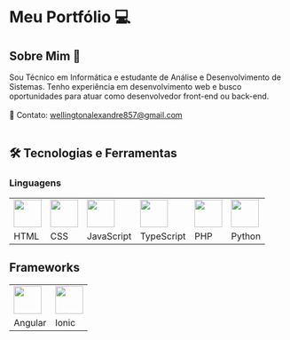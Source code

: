 # Meu Portfólio 💻<br>
## Sobre Mim 📌<br>
Sou Técnico em Informática e estudante de Análise e Desenvolvimento de Sistemas. Tenho experiência em desenvolvimento web e busco oportunidades para atuar como desenvolvedor front-end ou back-end.
<br>
<br>
📧 Contato: wellingtonalexandre857@gmail.com<br>
<br>
## 🛠️ Tecnologias e Ferramentas <br> 
### Linguagens

| | | | | | |
|---|---|---|---|---|---|
| <img src="https://cdn.jsdelivr.net/gh/devicons/devicon/icons/html5/html5-original.svg" width="50"/> | <img src="https://cdn.jsdelivr.net/gh/devicons/devicon/icons/css3/css3-original.svg" width="50"/> | <img src="https://cdn.jsdelivr.net/gh/devicons/devicon/icons/javascript/javascript-original.svg" width="50"/> | <img src="https://cdn.jsdelivr.net/gh/devicons/devicon/icons/typescript/typescript-original.svg" width="50"/> | <img src="https://cdn.jsdelivr.net/gh/devicons/devicon/icons/php/php-original.svg" width="50"/> | <img src="https://cdn.jsdelivr.net/gh/devicons/devicon/icons/python/python-original.svg" width="50"/> |
| HTML | CSS | JavaScript | TypeScript | PHP | Python |


## Frameworks  

| | |
|---|---|
| <img src="https://cdn.jsdelivr.net/gh/devicons/devicon/icons/angularjs/angularjs-original.svg" width="50"/> | <img src="https://cdn.jsdelivr.net/gh/devicons/devicon/icons/ionic/ionic-original.svg" width="50"/> |
| Angular | Ionic |
